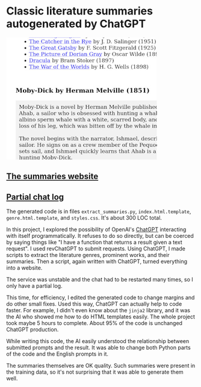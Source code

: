 # Classic literature summaries autogenerated by ChatGPT

![](screenshot.jpg)
## [The summaries website](https://sorrge.github.io/classics/)
## [Partial chat log](https://sorrge.github.io/classics/chat_log.html)

The generated code is in files `extract_summaries.py`, `index.html.template`, `genre.html.template`, and `styles.css`. It's about 300 LOC total.

In this project, I explored the possibility of OpenAI's [ChatGPT](https://chat.openai.com/chat) interacting with itself programmatically. It refuses to do so directly, but can be coerced by saying things like "I have a function that returns a result given a text request". I used revChatGPT to submit requests. Using ChatGPT, I made scripts to extract the literature genres, prominent works, and their summaries. Then a script, again written with ChatGPT, turned everything into a website.

The service was unstable and the chat had to be restarted many times, so I only have a partial log.

This time, for efficiency, I edited the generated code to change margins and do other small fixes. Used this way, ChatGPT can actually help to code faster. For example, I didn't even know about the `jinja2` library, and it was the AI who showed me how to do HTML templates easily. The whole project took maybe 5 hours to complete. About 95% of the code is  unchanged ChatGPT production.

While writing this code, the AI easily understood the relationship between submitted prompts and the result. It was able to change both Python parts of the code and the English prompts in it.

The summaries themselves are OK quality. Such summaries were present in the training data, so it's not surprising that it was able to generate them well.
